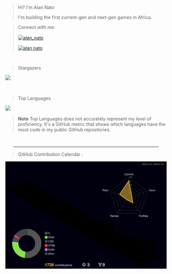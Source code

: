 > Hi? I'm Alan Nato
> 
> I'm building the first current-gen and next-gen games in Africa.


> Connect with me:
> 
> <a href="https://twitter.com/alan_nato" target="blank"><img align="center" src="https://img.shields.io/badge/LinkedIn-0077B5?style=for-the-badge&logo=linkedin&logoColor=white" alt="alan_nato"/></a>
> 
> <a href="https://www.linkedin.com/in/alan-nato/" target="blank"><img align="center" src="https://img.shields.io/badge/Twitter-1DA1F2?style=for-the-badge&logo=twitter&logoColor=white" alt="alan nato"/></a>

<br>

> Stargazers

![](https://visitor-badge.laobi.icu/badge?page_id=iamnotnato.iamnotnato)

<br>

> Top Languages

![](https://github-readme-stats.vercel.app/api/top-langs/?username=iamnotnato&layout=compact&hide=css,javascript,css,scss)

> **Note**
> Top Languages does not accurately represent my level of proficiency. It's a GitHub metric that shows which languages have the most code in my public GitHub repositories. 

<br>


<div align=center>
  <hr width="90%"/>
</div>


> GitHub Contribution Calendar : 
  
![](./profile-3d-contrib/profile-night-rainbow.svg)
